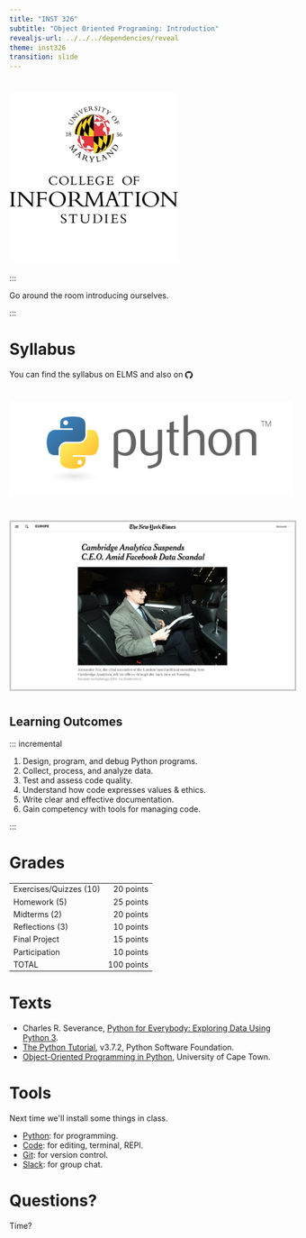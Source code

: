 ```yaml
---
title: "INST 326"
subtitle: "Object Oriented Programing: Introduction"
revealjs-url: ../../../dependencies/reveal
theme: inst326
transition: slide
---
```


#

<img width="60%" src="images/ischool.jpg">

:::

Go around the room introducing ourselves.

:::

# Syllabus

You can find the syllabus on ELMS and also on <a href="https://edsu.github.io/inst326/syllabus/sp2019-105.pdf"><img src="images/github.jpg" style="vertical-align: middle; height: 1em"></a>

#

<a href="https://python.org"><img src="images/python.png"></a>

#

<a href="https://www.nytimes.com/2018/03/20/world/europe/cambridge-analytica-ceo-suspended.html"><img src="images/ethics.png" style="border: 3px solid #ccc"></a>

# 

## Learning Outcomes

::: incremental

1. Design, program, and debug Python programs.
2. Collect, process, and analyze data.
3. Test and assess code quality.
4. Understand how code expresses values & ethics.
5. Write clear and effective documentation.
6. Gain competency with tools for managing code.

:::

# Grades

|                        |            |
|------------------------| ---------: |
| Exercises/Quizzes (10) |  20 points |
| Homework (5)           |  25 points |
| Midterms (2)           |  20 points |
| Reflections (3)        |  10 points |
| Final Project          |  15 points |
| Participation          |  10 points |
| TOTAL                  | 100 points |

# Texts

* Charles R. Severance, [Python for Everybody: Exploring Data Using Python 3](http://py4e.com). 
* [The Python Tutorial](https://docs.python.org/3/tutorial/index.html), v3.7.2, Python Software Foundation.
* [Object-Oriented Programming in Python](https://www.cs.uct.ac.za/mit_notes/python/), University of Cape Town. 

# Tools

Next time we'll install some things in class.

* [Python](https://python.org/download): for programming.
* [Code](https://code.visualstudio.com/): for editing, terminal, REPl.
* [Git](https://git-scm.com/): for version control.
* [Slack](http://umd-cis.slack.com/): for group chat.

# Questions?

Time?

